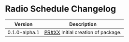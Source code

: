# Radio Schedule Changelog

| Version | Description |
|---------|-------------|
| 0.1.0-alpha.1 | [PR#XX](https://github.com/BBC-News/psammead/pull/XX) Initial creation of package. |
